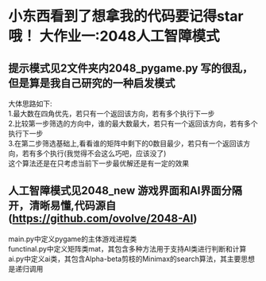 小东西看到了想拿我的代码要记得star哦！
大作业一:2048人工智障模式
====

提示模式见2文件夹内2048_pygame.py 写的很乱，但是算是我自己研究的一种启发模式<br>
----
大体思路如下:<br>
  1.最大数在四角优先，若只有一个返回该方向，若有多个执行下一步<br>
  2.比较第一步筛选的方向中，谁的最大数最大，若只有一个返回该方向，若有多个执行下一步<br>
  3.在第二步筛选基础上,看看谁的矩阵中剩下的0数目最少，若只有一个返回该方向，若有多个执行(我觉得不会这么巧吧，应该没了)<br>
这个算法还是在只考虑当前下一步最优解还是有一定的效果<br>


人工智障模式见2048_new 游戏界面和AI界面分隔开，清晰易懂,代码源自(https://github.com/ovolve/2048-AI)<br>
----
  main.py中定义pygame的主体游戏进程类<br>
  functinal.py中定义矩阵类mat，其包含多种方法用于支持AI类进行判断和计算<br>
  ai.py中定义ai类，其包含Alpha-beta剪枝的Minimax的search算法，其主要思想是递归调用<br>


  
